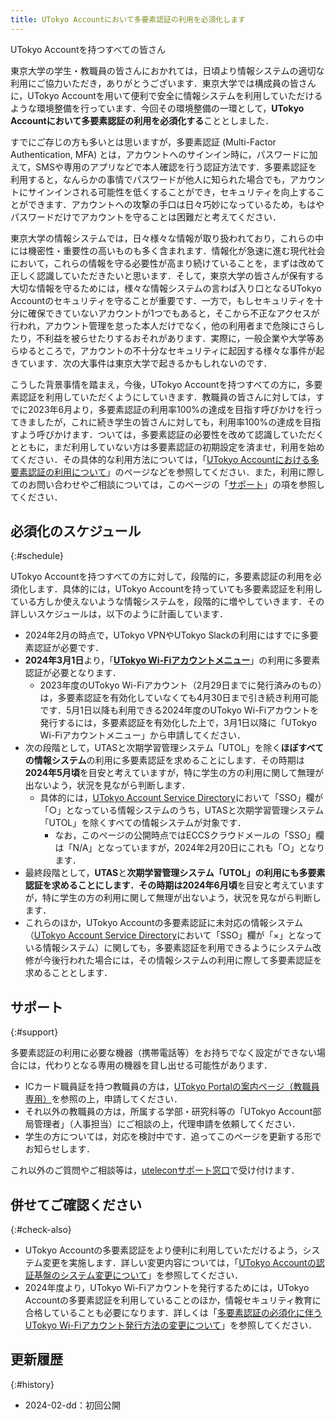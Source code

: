 ```yaml
---
title: UTokyo Accountにおいて多要素認証の利用を必須化します
---
```


UTokyo Accountを持つすべての皆さん

東京大学の学生・教職員の皆さんにおかれては，日頃より情報システムの適切な利用にご協力いただき，ありがとうございます．東京大学では構成員の皆さんに，UTokyo Accountを用いて便利で安全に情報システムを利用していただけるような環境整備を行っています．今回その環境整備の一環として，**UTokyo Accountにおいて多要素認証の利用を必須化する**こととしました．

すでにご存じの方も多いとは思いますが，多要素認証 (Multi-Factor Authentication, MFA) とは，アカウントへのサインイン時に，パスワードに加えて，SMSや専用のアプリなどで本人確認を行う認証方法です．多要素認証を利用すると，なんらかの事情でパスワードが他人に知られた場合でも，アカウントにサインインされる可能性を低くすることができ，セキュリティを向上することができます．アカウントへの攻撃の手口は日々巧妙になっているため，もはやパスワードだけでアカウントを守ることは困難だと考えてください．

東京大学の情報システムでは，日々様々な情報が取り扱われており，これらの中には機密性・重要性の高いものも多く含まれます．情報化が急速に進む現代社会において，これらの情報を守る必要性が高まり続けていることを，まずは改めて正しく認識していただきたいと思います．そして，東京大学の皆さんが保有する大切な情報を守るためには，様々な情報システムの言わば入り口となるUTokyo Accountのセキュリティを守ることが重要です．一方で，もしセキュリティを十分に確保できていないアカウントが1つでもあると，そこから不正なアクセスが行われ，アカウント管理を怠った本人だけでなく，他の利用者まで危険にさらしたり，不利益を被らせたりするおそれがあります．実際に，一般企業や大学等あらゆるところで，アカウントの不十分なセキュリティに起因する様々な事件が起きています．次の大事件は東京大学で起きるかもしれないのです．

こうした背景事情を踏まえ，今後，UTokyo Accountを持つすべての方に，多要素認証を利用していただくようにしていきます．教職員の皆さんに対しては，すでに2023年6月より，多要素認証の利用率100%の達成を目指す呼びかけを行ってきましたが，これに続き学生の皆さんに対しても，利用率100%の達成を目指すよう呼びかけます．ついては，多要素認証の必要性を改めて認識していただくとともに，まだ利用していない方は多要素認証の初期設定を済ませ，利用を始めてください．その具体的な利用方法については，「[UTokyo Accountにおける多要素認証の利用について](/utokyo_account/mfa/)」のページなどを参照してください．また，利用に際してのお問い合わせやご相談については，このページの「[サポート](#support)」の項を参照してください．


## 必須化のスケジュール
{:#schedule}

UTokyo Accountを持つすべての方に対して，段階的に，多要素認証の利用を必須化します．具体的には，UTokyo Accountを持っていても多要素認証を利用している方しか使えないような情報システムを，段階的に増やしていきます．その詳しいスケジュールは，以下のように計画しています．
- 2024年2月の時点で，UTokyo VPNやUTokyo Slackの利用にはすでに多要素認証が必要です．
- **2024年3月1日**より，「**[UTokyo Wi-Fiアカウントメニュー](https://acm.wifi.adm.u-tokyo.ac.jp/secure/user_applies/index/1/)**」の利用に多要素認証が必要となります．
  - 2023年度のUTokyo Wi-Fiアカウント（2月29日までに発行済みのもの）は，多要素認証を有効化していなくても4月30日まで引き続き利用可能です．5月1日以降も利用できる2024年度のUTokyo Wi-Fiアカウントを発行するには，多要素認証を有効化した上で，3月1日以降に「UTokyo Wi-Fiアカウントメニュー」から申請してください．
- 次の段階として，UTASと次期学習管理システム「UTOL」を除く**ほぼすべての情報システム**の利用に多要素認証を求めることにします．その時期は**2024年5月頃**を目安と考えていますが，特に学生の方の利用に関して無理が出ないよう，状況を見ながら判断します．
  - 具体的には，[UTokyo Account Service Directory](https://login.adm.u-tokyo.ac.jp/utokyoaccount/)において「SSO」欄が「○」となっている情報システムのうち，UTASと次期学習管理システム「UTOL」を除くすべての情報システムが対象です．
    - なお，このページの公開時点ではECCSクラウドメールの「SSO」欄は「N/A」となっていますが，2024年2月20日にこれも「○」となります．
- 最終段階として，**UTAS**と**次期学習管理システム「UTOL」**の利用にも多要素認証を求めることにします．その時期は**2024年6月頃**を目安と考えていますが，特に学生の方の利用に関して無理が出ないよう，状況を見ながら判断します．
- これらのほか，UTokyo Accountの多要素認証に未対応の情報システム（[UTokyo Account Service Directory](https://login.adm.u-tokyo.ac.jp/utokyoaccount/)において「SSO」欄が「×」となっている情報システム）に関しても，多要素認証を利用できるようにシステム改修が今後行われた場合には，その情報システムの利用に際して多要素認証を求めることとします．


## サポート
{:#support}

多要素認証の利用に必要な機器（携帯電話等）をお持ちでなく設定ができない場合には，代わりとなる専用の機器を貸し出せる可能性があります．
- ICカード職員証を持つ教職員の方は，[UTokyo Portalの案内ページ（教職員専用）](https://univtokyo.sharepoint.com/sites/utokyoportal/wiki/d/UTokyo_Account_Token.aspx)を参照の上，申請してください．
- それ以外の教職員の方は，所属する学部・研究科等の「UTokyo Account部局管理者」（人事担当）にご相談の上，代理申請を依頼してください．
- 学生の方については，対応を検討中です．追ってこのページを更新する形でお知らせします．

これ以外のご質問やご相談等は，[uteleconサポート窓口](/support/)で受け付けます．


## 併せてご確認ください
{:#check-also}

- UTokyo Accountの多要素認証をより便利に利用していただけるよう，システム変更を実施します．詳しい変更内容については，「[UTokyo Accountの認証基盤のシステム変更について](/notice/2024/02-utac-auth-improvement)」を参照してください．
- 2024年度より，UTokyo Wi-Fiアカウントを発行するためには，UTokyo Accountの多要素認証を利用していることのほか，情報セキュリティ教育に合格していることも必要になります．詳しくは「[多要素認証の必須化に伴うUTokyo Wi-Fiアカウント発行方法の変更について](/notice/2024/02-wifi)」を参照してください．


## 更新履歴
{:#history}

- 2024-02-dd：初回公開
